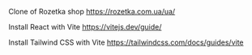 Clone of Rozetka shop
https://rozetka.com.ua/ua/

Install React with Vite
https://vitejs.dev/guide/

Install Tailwind CSS with Vite
https://tailwindcss.com/docs/guides/vite